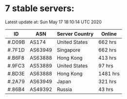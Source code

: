 # 7 stable servers:

Latest update at: Sun May 17 18:10:14 UTC 2020

| ID | ASN | Server Country | Online |
| -- | --- | -------------- | ------ |
| #.D09B | AS174 | United States | 662 hrs |
| #.7F1D | AS63949 | Singapore | 662 hrs |
| #.B6F8 | AS63888 | Hong Kong | 413 hrs |
| #.9FC3 | AS53889 | United States | 97 hrs |
| #.BD3E | AS63888 | Hong Kong | 1481 hrs |
| #.2A79 | AS63949 | Japan | 321 hrs |
| #.86B4 | AS49392 | Russia | 43 hrs |

